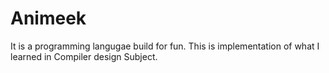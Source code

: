 # Animeek
It is a programming langugae build for fun. This is implementation of what I learned in Compiler design Subject.
